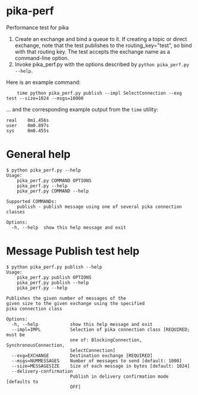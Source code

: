 # pika-perf
Performance test for pika

1. Create an exchange and bind a queue to it. If creating a topic or direct exchange, note that the test publishes to the routing_key="test", so bind with that routing key. The test accepts the exchange name as a command-line option.
2. Invoke pika_perf.py with the options described by `python pika_perf.py --help`. 

Here is an example command:

```
	time python pika_perf.py publish --impl SelectConnection --exg test --size=1024 --msgs=10000
```

... and the corresponding example output from the `time` utility:
```
real	0m1.456s
user	0m0.897s
sys		0m0.455s
```

# General help
```
$ python pika_perf.py --help
Usage: 
	pika_perf.py COMMAND OPTIONS
	pika_perf.py --help
	pika_perf.py COMMAND --help

Supported COMMANDs:
	publish - publish message using one of several pika connection classes

Options:
  -h, --help  show this help message and exit
```

# Message Publish test help
```
$ python pika_perf.py publish --help
Usage: 
	pika_perf.py publish OPTIONS
	pika_perf.py publish --help
	pika_perf.py --help

Publishes the given number of messages of the
given size to the given exchange using the specified
pika connection class

Options:
  -h, --help            show this help message and exit
  --impl=IMPL           Selection of pika connection class [REQUIRED; must be
                        one of: BlockingConnection, SynchronousConnection,
                        SelectConnection]
  --exg=EXCHANGE        Destination exchange [REQUIRED]
  --msgs=NUMMESSAGES    Number of messages to send [default: 1000]
  --size=MESSAGESIZE    Size of each message in bytes [default: 1024]
  --delivery-confirmation
                        Publish in delivery confirmation mode [defaults to
                        OFF]
```
